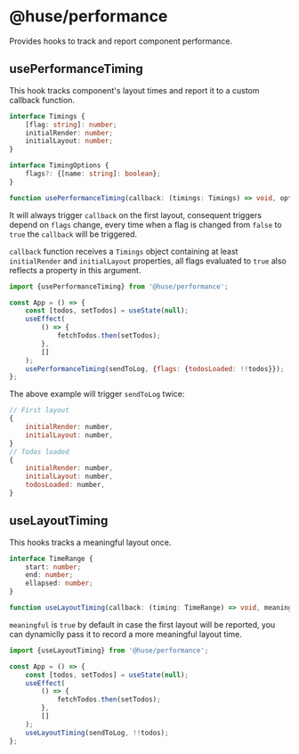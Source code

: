 # @huse/performance

Provides hooks to track and report component performance.

## usePerformanceTiming

This hook tracks component's layout times and report it to a custom callback function.

```typescript
interface Timings {
    [flag: string]: number;
    initialRender: number;
    initialLayout: number;
}

interface TimingOptions {
    flags?: {[name: string]: boolean};
}

function usePerformanceTiming(callback: (timings: Timings) => void, options?: TimingOptions): void
```

It will always trigger `callback` on the first layout, consequent triggers depend on `flags` change,
every time when a flag is changed from `false` to `true` the `callback` will be triggered.

`callback` function receives a `Timings` object containing at least `initialRender` and `initialLayout` properties,
all flags evaluated to `true` also reflects a property in this argument.

```javascript
import {usePerformanceTiming} from '@huse/performance';

const App = () => {
    const [todos, setTodos] = useState(null);
    useEffect(
        () => {
            fetchTodos.then(setTodos);
        },
        []
    );
    usePerformanceTiming(sendToLog, {flags: {todosLoaded: !!todos}});
};
```

The above example will trigger `sendToLog` twice:

```javascript
// First layout
{
    initialRender: number,
    initialLayout: number,
}
// Todos loaded
{
    initialRender: number,
    initialLayout: number,
    todosLoaded: number,
}
```

## useLayoutTiming

This hooks tracks a meaningful layout once.

```typescript
interface TimeRange {
    start: number;
    end: number;
    ellapsed: number;
}

function useLayoutTiming(callback: (timing: TimeRange) => void, meaningful?: boolean): void
```

`meaningful` is `true` by default in case the first layout will be reported,
you can dynamiclly pass it to record a more meaningful layout time.

```javascript
import {useLayoutTiming} from '@huse/performance';

const App = () => {
    const [todos, setTodos] = useState(null);
    useEffect(
        () => {
            fetchTodos.then(setTodos);
        },
        []
    );
    useLayoutTiming(sendToLog, !!todos);
};
```
